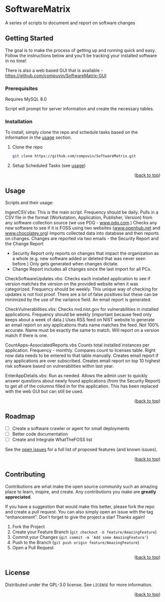 # SoftwareMatrix
<a name="readme-top"></a>
A series of scripts to document and report on software changes

<!-- GETTING STARTED -->
## Getting Started

The goal is to make the process of getting up and running quick and easy. Follow the instructions below and you'll be tracking your installed software in no time!

There is also a web based GUI that is available - https://github.com/compuvin/SoftwareMatrix-GUI

### Prerequisites

Requires MySQL 8.0

Script will prompt for server information and create the necessary tables.

### Installation

To install, simply clone the repo and schedule tasks based on the information in the <a href="#usage">usage</a> section.

1. Clone the repo
   ```sh
   git clone https://github.com/compuvin/SoftwareMatrix.git
   ```
2. Setup Scheduled Tasks (see <a href="#usage">usage</a>)

<p align="right">(<a href="#readme-top">back to top</a>)</p>



<!-- USAGE EXAMPLES -->
## Usage

Scripts and their usage:

IngestCSV.vbs:
This is the main script. Frequency should be daily.
Pulls in a CSV file in the format (Workstation, Application, Publisher, Version) from any software collection source (we use PDQ - www.pdq.com.)
Checks any new software to see if it is FOSS using two websites (www.openhub.net and www.chocolatey.org)
Imports collected data into database and then reports on changes.
Changes are reported via two emails - the Security Report and the Change Report
- Security Report only reports on changes that impact the organization as a whole (e.g. new software added or deleted that was never seen before.) Only gets generated when changes dictate.
- Change Report includes all changes since the last import for all PCs.

CheckSoftwareUpdates.vbs:
Checks each installed application to see if version matches the version on the provided website when it was categorized. Frequency should be weekly.
This unique way of checking for updates is not fool proof. There are a lot of false positives but these can be minimized by the use of the variance field.
An email report is generated.

CheckVulnerabilities.vbs:
Checks nvd.nist.gov for vulnerabilities in installed applications. Frequency should be weekly (important because feed only keeps about a week of data.)
Uses RSS feed on NIST website to generate an email report on any applications thats name matches the feed. Not 100% accurate. Name must be exactly the same to match.
Will report on a version match if there is one.

CountApps-AssociatedReports.vbs
Counts total installed instances per application. Frequency - monthly.
Compares count to licenses table. Right now data needs to be entered to that table manually.
Creates email report if any applications are over subscribed.
Creates email report on top 10 highest risk software based on vulnerabilities within last year.

EnterAppDetails.vbs:
Run as needed.
Allows the admin user to quickly answer questions about newly found applications (from the Security Report) to get all of the columns filled in for the application.
This has been replaced with the web GUI but can still be used.

<p align="right">(<a href="#readme-top">back to top</a>)</p>



<!-- ROADMAP -->
## Roadmap

- [ ] Create a software crawler or agent for small deployments
- [ ] Better code documentation
- [ ] Create and Integrate WhatTheFOSS list

See the [open issues](https://github.com/compuvin/SoftwareMatrix/issues) for a full list of proposed features (and known issues).

<p align="right">(<a href="#readme-top">back to top</a>)</p>



<!-- CONTRIBUTING -->
## Contributing

Contributions are what make the open source community such an amazing place to learn, inspire, and create. Any contributions you make are **greatly appreciated**.

If you have a suggestion that would make this better, please fork the repo and create a pull request. You can also simply open an issue with the tag "enhancement".
Don't forget to give the project a star! Thanks again!

1. Fork the Project
2. Create your Feature Branch (`git checkout -b feature/AmazingFeature`)
3. Commit your Changes (`git commit -m 'Add some AmazingFeature'`)
4. Push to the Branch (`git push origin feature/AmazingFeature`)
5. Open a Pull Request

<p align="right">(<a href="#readme-top">back to top</a>)</p>



<!-- LICENSE -->
## License

Distributed under the GPL-3.0 license. See `LICENSE` for more information.

<p align="right">(<a href="#readme-top">back to top</a>)</p>
